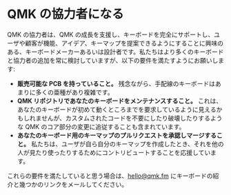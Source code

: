# QMK の協力者になる

QMK の協力者は、QMK の成長を支援し、キーボードを完全にサポートし、ユーザや顧客が機能、アイデア、キーマップを提案できるようにすることに興味のある、キーボードメーカーあるいは設計者です。私たちはより多くのキーボードと協力者の追加を常に検討していますが、以下の要件を満たすようにお願いします:

* **販売可能な PCB を持っていること。** 残念ながら、手配線のキーボードはあまりに多くの亜種があり複雑です。
* **QMK リポジトリであなたのキーボードをメンテナンスすること。** これは、あなたのキーボードが初めて動くところまでを要求しているように見えるかもしれませんが、カスタムされたコードを不要にしたり破壊したりするような QMK のコア部分の変更に追従することも含まれています。
* **あなたのキーボード用のキーマップのプルリクエストを承認しマージすること。** 私たちは、ユーザが自ら自分のキーマップを作成したとき、それを他の人が見たり使ったりするためにコントリビュートすることを応援しています。

これらの要件を満たしていると思う場合は、hello@qmk.fm にキーボードの紹介と幾つかのリンクをメールしてください。
